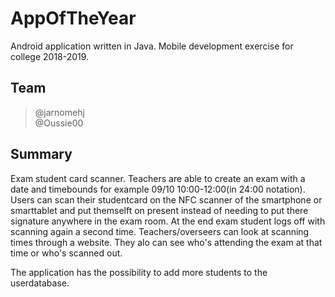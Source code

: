 # AppOfTheYear
Android application written in Java.
Mobile development exercise for college 2018-2019.

## Team
> @jarnomehj  
> @Oussie00  

## Summary

Exam student card scanner. Teachers are able to create an exam with a date and timebounds for example 09/10 10:00-12:00(in 24:00 notation).
Users can scan their studentcard on the NFC scanner of the smartphone or smarttablet and put themselft on present instead of needing to put there signature anywhere in the exam room. At the end exam student logs off with scanning again a second time. Teachers/overseers can look at scanning times through a website. They alo can see who's attending the exam at that time or who's scanned out.

The application has the possibility to add more students to the userdatabase.
